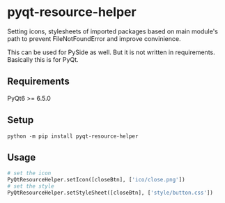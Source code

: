 # pyqt-resource-helper
Setting icons, stylesheets of imported packages based on main module's path to prevent FileNotFoundError and improve convinience.

This can be used for PySide as well. But it is not written in requirements. Basically this is for PyQt.

## Requirements
PyQt6 >= 6.5.0

## Setup
`python -m pip install pyqt-resource-helper`

## Usage
```python
# set the icon
PyQtResourceHelper.setIcon([closeBtn], ['ico/close.png']) 
# set the style
PyQtResourceHelper.setStyleSheet([closeBtn], ['style/button.css'])
```
